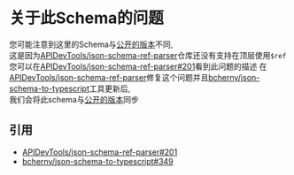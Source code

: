 # 关于此Schema的问题

您可能注意到这里的Schema与[公开的版本](https://shimakazeproject.github.io/json/csf/v2/schema.json)不同,  
这是因为[APIDevTools/json-schema-ref-parser](https://github.com/APIDevTools/json-schema-ref-parser)仓库还没有支持在顶层使用`$ref`  
您可以在[APIDevTools/json-schema-ref-parser#201](https://github.com/APIDevTools/json-schema-ref-parser/issues/201)看到此问题的描述
在[APIDevTools/json-schema-ref-parser](https://github.com/APIDevTools/json-schema-ref-parser)修复这个问题并且[bcherny/json-schema-to-typescript](https://github.com/bcherny/json-schema-to-typescript)工具更新后,  
我们会将此schema与[公开的版本](https://shimakazeproject.github.io/json/csf/v2/schema.json)同步

## 引用

- [APIDevTools/json-schema-ref-parser#201](https://github.com/APIDevTools/json-schema-ref-parser/issues/201)
- [bcherny/json-schema-to-typescript#349](https://github.com/bcherny/json-schema-to-typescript/issues/349)
